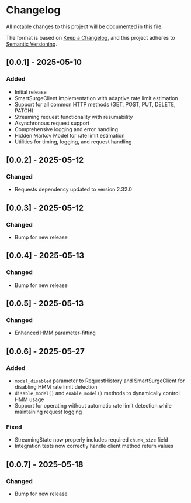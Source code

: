 # Changelog

All notable changes to this project will be documented in this file.

The format is based on [Keep a Changelog](https://keepachangelog.com/en/1.0.0/),
and this project adheres to [Semantic Versioning](https://semver.org/spec/v2.0.0.html).

## [0.0.1] - 2025-05-10

### Added

- Initial release
- SmartSurgeClient implementation with adaptive rate limit estimation
- Support for all common HTTP methods (GET, POST, PUT, DELETE, PATCH)
- Streaming request functionality with resumability
- Asynchronous request support
- Comprehensive logging and error handling
- Hidden Markov Model for rate limit estimation
- Utilities for timing, logging, and request handling

## [0.0.2] - 2025-05-12

### Changed

- Requests dependency updated to version 2.32.0

## [0.0.3] - 2025-05-12

### Changed

- Bump for new release

## [0.0.4] - 2025-05-13

### Changed

- Bump for new release

## [0.0.5] - 2025-05-13

### Changed

- Enhanced HMM parameter-fitting

## [0.0.6] - 2025-05-27

### Added

- `model_disabled` parameter to RequestHistory and SmartSurgeClient for disabling HMM rate limit detection
- `disable_model()` and `enable_model()` methods to dynamically control HMM usage
- Support for operating without automatic rate limit detection while maintaining request logging

### Fixed

- StreamingState now properly includes required `chunk_size` field
- Integration tests now correctly handle client method return values

## [0.0.7] - 2025-05-18

### Changed

- Bump for new release